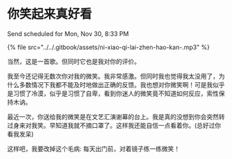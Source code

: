 # 你笑起来真好看

Send scheduled for Mon, Nov 30, 8:33 PM



{% file src="../../.gitbook/assets/ni-xiao-qi-lai-zhen-hao-kan-.mp3" %}

当然，这是一首歌。但同时它也是我对你的评价。

我至今还记得无数次你对我的微笑。我非常感激。但同时我也觉得我太没用了，为什么多数情况下我都不能及时地做出正确的反馈。我也想对你微笑啊！可是我似乎是习惯了冷漠，似乎是习惯了自卑，看到你迷人的微笑竟不知道如何反应，索性保持木讷。

最近一次，你送给我的微笑是在文艺汇演谢幕的台上。我是真的没想到你会突然转过身来对我笑。早知道我就不摘口罩了。这样我还能自信一点看着你。\(总好过你看我发呆\)



这样吧，我要改掉这个毛病: 每天出门前，对着镜子练一练微笑！ 

